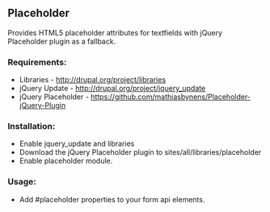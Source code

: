 ## Placeholder

Provides HTML5 placeholder attributes for textfields with jQuery Placeholder plugin as a fallback.

### Requirements:
* Libraries - http://drupal.org/project/libraries
* jQuery Update - http://drupal.org/project/jquery_update
* jQuery Placeholder - https://github.com/mathiasbynens/Placeholder-jQuery-Plugin

### Installation:
* Enable jquery_update and libraries
* Download the jQuery Placeholder plugin to sites/all/libraries/placeholder
* Enable placeholder module.

### Usage:
* Add #placeholder properties to your form api elements.
